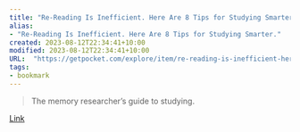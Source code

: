 ```yaml
---
title: "Re-Reading Is Inefficient. Here Are 8 Tips for Studying Smarter."
alias:
- "Re-Reading Is Inefficient. Here Are 8 Tips for Studying Smarter."
created: 2023-08-12T22:34:41+10:00
modified: 2023-08-12T22:34:41+10:00
URL:  "https://getpocket.com/explore/item/re-reading-is-inefficient-here-are-8-tips-for-studying-smarter"
tags:
- bookmark
---
```


> The memory researcher’s guide to studying.

[Link](https://getpocket.com/explore/item/re-reading-is-inefficient-here-are-8-tips-for-studying-smarter)

